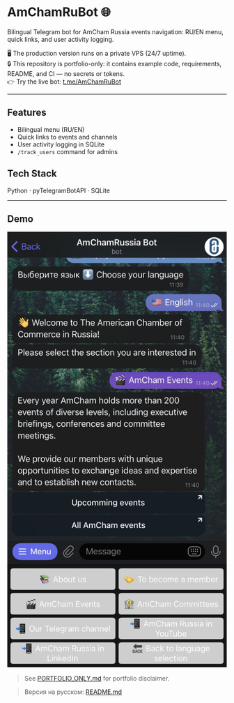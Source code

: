 # AmChamRuBot 🌐

Bilingual Telegram bot for AmCham Russia events navigation: RU/EN menu, quick links, and user activity logging.  

🖥️ The production version runs on a private VPS (24/7 uptime).  
🔒 This repository is portfolio-only: it contains example code, requirements, README, and CI — no secrets or tokens.  
👉 Try the live bot: [t.me/AmChamRuBot](https://t.me/AmChamRuBot)

---

## Features
- Bilingual menu (RU/EN)  
- Quick links to events and channels  
- User activity logging in SQLite  
- `/track_users` command for admins  

## Tech Stack
Python · pyTelegramBotAPI · SQLite  

---

## Demo
![Screenshot](assets/screenshot.png)

> See [PORTFOLIO_ONLY.md](PORTFOLIO_ONLY.md) for portfolio disclaimer.

> Версия на русском: [README.md](README.md)
